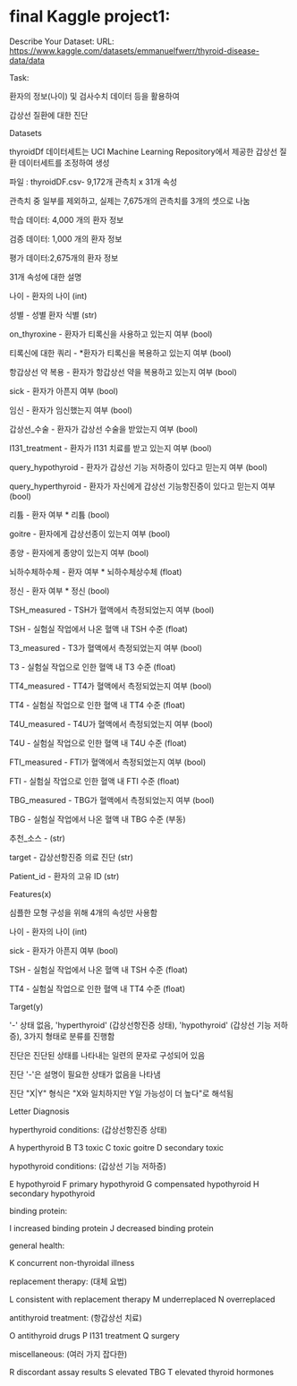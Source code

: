 # final Kaggle project1:

Describe Your Dataset:
URL: https://www.kaggle.com/datasets/emmanuelfwerr/thyroid-disease-data/data

Task:

환자의 정보(나이) 및 검사수치 데이터 등을 활용하여

갑상선 질환에 대한 진단

Datasets

thyroidDf 데이터세트는 UCI Machine Learning Repository에서 제공한 갑상선 질환 데이터세트를 조정하여 생성

파일 : thyroidDF.csv- 9,172개 관측치 x 31개 속성

관측치 중 일부를 제외하고, 실제는 7,675개의 관측치를 3개의 셋으로 나눔

학습 데이터: 4,000 개의 환자 정보

검증 데이터: 1,000 개의 환자 정보

평가 데이터:2,675개의 환자 정보

31개 속성에 대한 설명

나이 - 환자의 나이 (int)

성별 - 성별 환자 식별 (str)

on_thyroxine - 환자가 티록신을 사용하고 있는지 여부 (bool)

티록신에 대한 쿼리 - *환자가 티록신을 복용하고 있는지 여부 (bool)

항갑상선 약 복용 - 환자가 항갑상선 약을 복용하고 있는지 여부 (bool)

sick - 환자가 아픈지 여부 (bool)

임신 - 환자가 임신했는지 여부 (bool)

갑상선_수술 - 환자가 갑상선 수술을 받았는지 여부 (bool)

I131_treatment - 환자가 I131 치료를 받고 있는지 여부 (bool)

query_hypothyroid - 환자가 갑상선 기능 저하증이 있다고 믿는지 여부 (bool)

query_hyperthyroid - 환자가 자신에게 갑상선 기능항진증이 있다고 믿는지 여부 (bool)

리튬 - 환자 여부 * 리튬 (bool)

goitre - 환자에게 갑상선종이 있는지 여부 (bool)

종양 - 환자에게 종양이 있는지 여부 (bool)

뇌하수체하수체 - 환자 여부 * 뇌하수체상수체 (float)

정신 - 환자 여부 * 정신 (bool)

TSH_measured - TSH가 혈액에서 측정되었는지 여부 (bool)

TSH - 실험실 작업에서 나온 혈액 내 TSH 수준 (float)

T3_measured - T3가 혈액에서 측정되었는지 여부 (bool)

T3 - 실험실 작업으로 인한 혈액 내 T3 수준 (float)

TT4_measured - TT4가 혈액에서 측정되었는지 여부 (bool)

TT4 - 실험실 작업으로 인한 혈액 내 TT4 수준 (float)

T4U_measured - T4U가 혈액에서 측정되었는지 여부 (bool)

T4U - 실험실 작업으로 인한 혈액 내 T4U 수준 (float)

FTI_measured - FTI가 혈액에서 측정되었는지 여부 (bool)

FTI - 실험실 작업으로 인한 혈액 내 FTI 수준 (float)

TBG_measured - TBG가 혈액에서 측정되었는지 여부 (bool)

TBG - 실험실 작업에서 나온 혈액 내 TBG 수준 (부동)


추천_소스 - (str)

target - 갑상선항진증 의료 진단 (str)

Patient_id - 환자의 고유 ID (str)

Features(x)

심플한 모형 구성을 위해 4개의 속성만 사용함

나이 - 환자의 나이 (int)

sick - 환자가 아픈지 여부 (bool)

TSH - 실험실 작업에서 나온 혈액 내 TSH 수준 (float)

TT4 - 실험실 작업으로 인한 혈액 내 TT4 수준 (float)

Target(y)

'-' 상태 없음, 'hyperthyroid' (갑상선항진증 상태), 'hypothyroid' (갑상선 기능 저하증), 3가지 형태로 분류를 진행함

진단은 진단된 상태를 나타내는 일련의 문자로 구성되어 있음

진단 '-'은 설명이 필요한 상태가 없음을 나타냄

진단 "X|Y" 형식은 "X와 일치하지만 Y일 가능성이 더 높다"로 해석됨

Letter Diagnosis

hyperthyroid conditions: (갑상선항진증 상태)

A hyperthyroid B T3 toxic C toxic goitre D secondary toxic

hypothyroid conditions: (갑상선 기능 저하증)

E hypothyroid F primary hypothyroid G compensated hypothyroid H secondary hypothyroid

binding protein:

I increased binding protein J decreased binding protein

general health:

K concurrent non-thyroidal illness

replacement therapy: (대체 요법)

L consistent with replacement therapy M underreplaced N overreplaced

antithyroid treatment: (항갑상선 치료)

O antithyroid drugs P I131 treatment Q surgery

miscellaneous: (여러 가지 잡다한)

R discordant assay results S elevated TBG T elevated thyroid hormones

